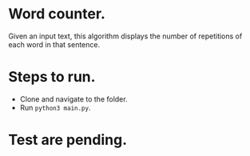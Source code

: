 # Word counter.

Given an input text, this algorithm displays the number of repetitions of each word in that sentence.

# Steps to run.

- Clone and navigate to the folder.
- Run `python3 main.py`.

# Test are pending.
